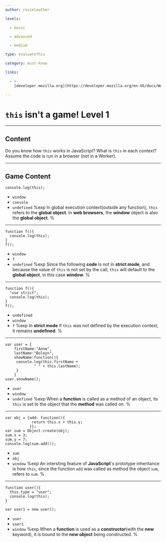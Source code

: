 ```yaml
---
author: rosielowther

levels:

  - basic

  - advanced

  - medium

type: evaluateThis

category: must-know

links:

  - >-
    [developer.mozilla.org](https://developer.mozilla.org/en-US/docs/Web/JavaScript/Reference/Operators/this){website}

---
```

# `this` isn't a game! Level 1

---
## Content

Do you know how `this` works in JavaScript? What is `this` in each context? Assume the code is run in a browser (not in a Worker).

---
## Game Content

```
console.log(this);
```
* `window`
* `console`
* `undefined`
%exp
In global execution context(outside any function), `this` refers to the **global object**. In **web browsers**, the **window** object is also the **global object**.
%
---
```
function f(){
  console.log(this);
}
f();
```
* `window`
* `f`
* `undefined`
%exp
Since the following **code** is not in **strict mode**, and because the value of `this` is not set by the call, `this` will default to the **global object**, in this case **window**.
%
---
```
function f(){
  "use strict";
  console.log(this);
}
f();
```
* `undefined`
* `window`
* `f`
%exp
In **strict mode** if `this` was not defined by the execution context, it remains **undefined**.
%
---
```
var user = {
    firstName:"Anne",
    lastName:"Boleyn",
    showName:function(){
     console.log(this.firstName +
             " " + this.lastName);
     }
    }
user.showName();
```
* `user`
* `window`
* `undefined`
%exp
When a **function** is called as a method of an object, its `this` is set to the object that the **method** was called on.
%
---
```
var obj = {add: function(){
            return this.x + this.y;
           }};
var sum = Object.create(obj);
sum.x = 3;
sum.y = 7;
console.log(sum.add());
```
* `sum`
* `obj`
* `window`
%exp
An intersting feature of **JavaScript**'s prototype inheritance is how `this`, since the function `add` was called as method the object `sum`, refers to `sum`.
%
---
```
function user(){
  this.type = "user";
  console.log(this);
}

var user1 = new user();
```
* `user`
* `user1`
* `window`
%exp
When a **function** is used as a **constructor**(with the **new** keyword), it is bound to the **new object** being constructed.
%
